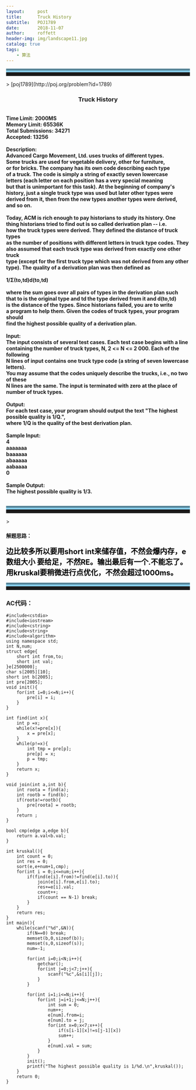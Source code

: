 ```yaml
---
layout:     post
title:      Truck History
subtitle:   POJ1789
date:       2018-11-07
author:     roffett
header-img: img/landscape11.jpg
catalog: true
tags:
    - 算法
---
```


<hr style="height:10px;border:none;border-top:10px groove skyblue;" />>
[poj1789](http://poj.org/problem?id=1789)

<div style="font-weight:bold;">
<h3 align="center">Truck History</h3><br />
Time Limit: 2000MS<br />
Memory Limit: 65536K<br />
Total Submissions: 34271<br />
Accepted: 13256<br />
<br />
Description:<br />
Advanced Cargo Movement, Ltd. uses trucks of different types. <br />
Some trucks are used for vegetable delivery, other for furniture,<br />
or for bricks. The company has its own code describing each type <br />
of a truck. The code is simply a string of exactly seven lowercase<br />
letters (each letter on each position has a very special meaning<br />
but that is unimportant for this task). At the beginning of company's <br />
history, just a single truck type was used but later other types were <br />
derived from it, then from the new types another types were derived, <br />
and so on. <br />
<br />
Today, ACM is rich enough to pay historians to study its history. One <br />
thing historians tried to find out is so called derivation plan -- i.e. <br />
how the truck types were derived. They defined the distance of truck types<br />
as the number of positions with different letters in truck type codes. They <br />
also assumed that each truck type was derived from exactly one other truck<br />
type (except for the first truck type which was not derived from any other <br />
type). The quality of a derivation plan was then defined as <br />
<br />
<strong align="center">1/Σ(to,td)d(to,td)</strong><br />
<br />
where the sum goes over all pairs of types in the derivation plan such <br />
that to is the original type and td the type derived from it and d(to,td)<br />
is the distance of the types. Since historians failed, you are to write <br />
a program to help them. Given the codes of truck types, your program should<br />
find the highest possible quality of a derivation plan. <br />
<br />
Input:<br />
The input consists of several test cases. Each test case begins with a line <br />
containing the number of truck types, N, 2 <= N <= 2 000. Each of the following<br /> 
N lines of input contains one truck type code (a string of seven lowercase letters).<br />
You may assume that the codes uniquely describe the trucks, i.e., no two of these<br />
N lines are the same. The input is terminated with zero at the place of number of truck types.<br />
<br />
Output:<br />
For each test case, your program should output the text "The highest possible quality is 1/Q.",<br />
where 1/Q is the quality of the best derivation plan.<br />
<br />
Sample Input:<br />
4<br />
aaaaaaa<br />
baaaaaa<br />
abaaaaa<br />
aabaaaa<br />
0<br />
<br />
Sample Output:<br />
The highest possible quality is 1/3.<br />
<br /></div>

<hr style="height:10px;border:none;border-top:10px groove skyblue;" />>

#### 解题思路：  

<div style = "font-size:20px;font-weight:bold;color:black;">
边比较多所以要用short int来储存值，不然会爆内存，e数组大小
要给足，不然RE。输出最后有一个.不能忘了。用kruskal要稍微进行点优化，不然会超过1000ms。
<br />
</div>

<hr style="height:10px;border:none;border-top:10px groove skyblue;" />

### AC代码：

    #include<cstdio>
    #include<iostream>
    #include<cstring>
    #include<string>
    #include<algorithm>
    using namespace std;
    int N,num;
    struct edge{
        short int from,to;
        short int val;
    }e[2500000];
    char s[2005][10];
    short int b[2005];
    int pre[2005];
    void init(){
        for(int i=0;i<=N;i++){
            pre[i] = i;
        }
    }
    
    int find(int x){
        int p =x;
        while(x!=pre[x]){
            x = pre[x];
        }
        while(p!=x){
            int tmp = pre[p];
            pre[p] = x;
            p = tmp;
        }
        return x;
    }
    
    void join(int a,int b){
        int roota = find(a);
        int rootb = find(b);
        if(roota!=rootb){
            pre[roota] = rootb;
        }
        return ;
    }
    
    bool cmp(edge a,edge b){
        return a.val<b.val;
    }
    
    int kruskal(){
        int count = 0;
        int res = 0;
        sort(e,e+num+1,cmp);
        for(int i = 0;i<=num;i++){
            if(find(e[i].from)!=find(e[i].to)){
                join(e[i].from,e[i].to);
                res+=e[i].val;
                count++;
                if(count == N-1) break;
            }
        }
        return res;
    }
    int main(){
        while(scanf("%d",&N)){
            if(N==0) break;
            memset(b,0,sizeof(b));
            memset(s,0,sizeof(s));
            num=-1;
    
            for(int i=0;i<N;i++){
                getchar();
                for(int j=0;j<7;j++){
                    scanf("%c",&s[i][j]);
                }
            }
    
            for(int i=1;i<=N;i++){
                for(int j=i+1;j<=N;j++){
                    int sum = 0;
                    num++;
                    e[num].from=i;
                    e[num].to = j;
                    for(int x=0;x<7;x++){
                        if(s[i-1][x]!=s[j-1][x])
                        sum++;
                    }
                    e[num].val = sum;
                }
            }
            init();
            printf("The highest possible quality is 1/%d.\n",kruskal());
        }
        return 0;
    }